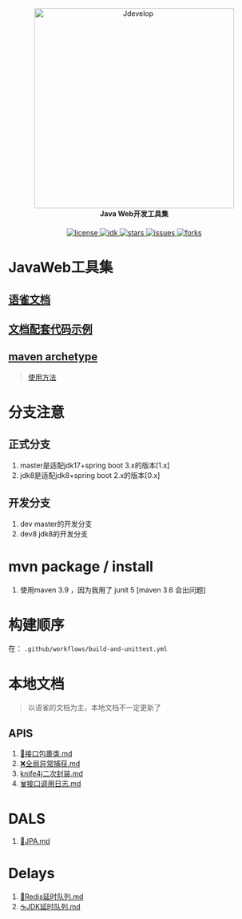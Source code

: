 <div style="text-align: center;">
	<a href="https://www.yuque.com/tanning/yg9ipo"  target="_blank">
	    <img src="https://t.tannn.cn/images/myProj/Jdevelop.png" width="400" alt="Jdevelop">
	</a>
</div>
<div style="text-align: center;">
	<strong>Java Web开发工具集</strong>
</div>
<div style="text-align: center; margin-top: 20px">
    <a target="_blank" href="https://www.yuque.com/tanning/yg9ipo">
        <img src='https://img.shields.io/github/license/en-o/Jdevelops' alt='license'/>
    </a>
    <a target="_blank" href="https://www.yuque.com/tanning/yg9ipo">
        <img src='https://img.shields.io/badge/JDK-1.8.0_281+-green.svg' alt='jdk'/>
    </a>
    <a target="_blank" href="https://www.yuque.com/tanning/yg9ipo">
        <img src='https://img.shields.io/github/stars/en-o/Jdevelops' alt='stars'/>
    </a>
    <a target="_blank" href="https://www.yuque.com/tanning/yg9ipo">
        <img src='https://img.shields.io/github/issues/en-o/Jdevelops' alt='issues'/>
    </a>
    <a target="_blank" href="https://www.yuque.com/tanning/yg9ipo">
        <img src='	https://img.shields.io/github/forks/en-o/Jdevelops' alt='forks'/>
    </a>
</div>

# JavaWeb工具集
## [语雀文档](https://www.yuque.com/tanning/yg9ipo)
## [文档配套代码示例](https://github.com/en-o/Jdevelops-Example)
## [maven archetype](https://gitee.com/etn/jdevelops-archetype.git)
> [使用方法](https://www.yuque.com/tanning/yg9ipo/os0zl7#GocqT)

# 分支注意
## 正式分支
1. master是适配jdk17+spring boot 3.x的版本[1.x]
2. jdk8是适配jdk8+spring boot 2.x的版本[0.x]
## 开发分支
1. dev master的开发分支
2. dev8 jdk8的开发分支

# mvn package / install
1. 使用maven 3.9 ，因为我用了 junit 5 [maven 3.6 会出问题]

# 构建顺序
在： `.github/workflows/build-and-unittest.yml` 

# 本地文档
> 以语雀的文档为主，本地文档不一定更新了
## APIS
1. [💬接口包裹类.md](jdevelops-apis/jdevelops-apis-result/💬接口包裹类.md)
2. [❌全局异常捕获.md](jdevelops-apis/jdevelops-apis-exception/❌全局异常捕获.md)
3. [knife4j二次封装.md](jdevelops-apis/jdevelops-apis-knife4j/knife4j二次封装.md)
4. [🗑️接口调用日志.md](jdevelops-apis-log/🗑️接口调用日志.md)

# DALS
1. [🧾JPA.md](jdevelops-dals/jdevelops-dals-jpa/🧾JPA.md)


# Delays
1. [🧺Redis延时队列.md](jdevelops-delays-redis/🧺Redis延时队列.md)
2. [☕JDK延时队列.md](jdevelops-delays-jdk/☕JDK延时队列.md)
